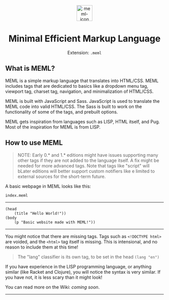 <center>
<img src="https://raw.githubusercontent.com/fivnex/meml/master/meml-logo.png?token=APABEOE65MZQBP4LY2CCW6S66FUMI" alt="meml-icon" width="50px" />

# Minimal Efficient Markup Language
Extension: `.meml`
</center>

## What is MEML?
MEML is a simple markup language that translates into HTML/CSS. MEML includes tags that are dedicated to basics like a dropdown menu tag, viewport tag, charset tag, navigation, and minimalization of HTML/CSS.

MEML is built with JavaScript and Sass. JavaScript is used to translate the MEML code into valid HTML/CSS. The Sass is built to work on the functionality of some of the tags, and prebuilt options.

MEML gets inspiration from languages such as LISP, HTML itself, and Pug. Most of the inspiration for MEML is from LISP.

## How to use MEML
> NOTE: Early 0.* and 1.* editions might have issues supporting many other tags if they are not added to the language itself. A fix might be needed for more advanced tags. Note that tags like "script" will bLater editions will better support custom notifiers like e limited to external sources for the short-term future.

A basic webpage in MEML looks like this:

`index.meml`

---
```
(head
    (title "Hello World!"))
(body
    (p "Basic website made with MEML!"))
```

---
You might notice that there are missing tags. Tags such as `<!DOCTYPE html>` are voided, and the `<html>` tag itself is missing. This is intensional, and no reason to include them at this time!

> The "lang" classifier is its own tag, to be set in the head 
`(lang "en")`

If you have experience in the LISP programming language, or anything similar (like Racket and Clojure), you will notice the syntax is very similar. If you have not, it is less scary than it might look!

You can read more on the Wiki: *coming soon*.

---